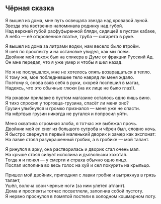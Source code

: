 ## Чёрная сказка
Я вышел из дома, мне путь освещала звезда над кровавой луной.  
Звезда эта явственно напоминала родинку над губой.  
Над верхней губой расфуфыренной бляди, сидящей в пустом кабаке,  
А небо — её откровенное платье, труба — сигарета в руке.

Я вышел из дома за литрами водки, нам весело было втроём.  
Я шел по проспекту и на остановке увидел, как мы поем.  
Двойник мой похож был на спикера в Думе от фракции Русский Ад.  
Он мне передал, что я уже умер и чтобы я шел назад.

Но я не послушался, мне не хотелось опять возвращаться в тепло.  
К тому же, мое побледневшее тело навряд ли меня ждало.  
Поэтому я, снова взяв себя в руки, скорей поспешил в магаз,  
Надеясь, что это обычные глюки (на их лице не было глаз!).

На ржавом прилавке в пустом магазине осталось одно лишь вино.  
Я тихо спросил у торговца-грузина, спасёт ли меня оно?  
Грузин улыбнулся и громко признался — меня уже не спасти.  
На мёртвых грузин никогда не ругался и попросил уйти.  

Меня охватила огромная злоба, я тотчас же выбежал прочь.  
Двойник мой ел снег из большого сугроба и чёрен был, словно ночь.  
Я быстро свернул в первый маленький дворик и замер как экспонат:  
На лавке стоял разукрашенный гробик, а в гробике — мой талант.

Я ринулся в арку, она растворилась и дворик стал очень мал.  
На крыше стоял силуэт исполина и дьявольски хохотал.  
Тогда я и понял — у смерти и страха обычно одно лицо.  
Послал исполина во весь голос на хуй и сел покурить на крыльцо.

Пришел мой двойник, приподнял с лавки гробик и вытряхнув в грязь талант,  
Ушёл, волоча свои черные ноги (за ним улетел атлант).  
 Дома и проспекты тотчас посветлели, заполнив собой пустоту.   
Я нервно проснулся в помятой постели в холодном кошмарном поту.